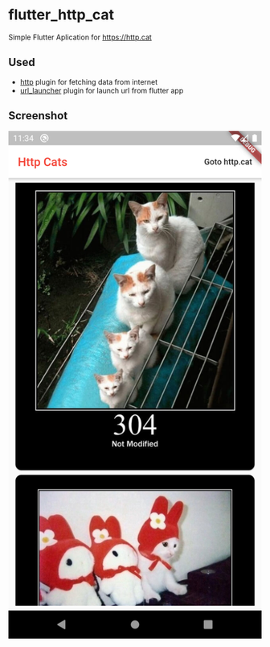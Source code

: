 # flutter_http_cat

Simple Flutter Aplication for https://http.cat

## Used
* [http](https://pub.dev/packages/http) plugin for fetching data from internet
* [url_launcher](https://pub.dev/packages/url_launcher) plugin for launch url from flutter app

## Screenshot

![Screenshot](https://github.com/VBT-Intership/HalitAksoyFlutterHttpCat/blob/master/github/Screenshot_1595547256.png)
